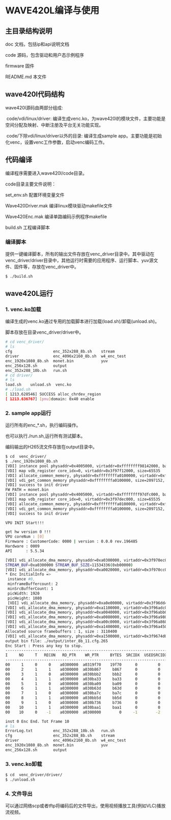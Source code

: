 # WAVE420L编译与使用

## 主目录结构说明

doc				  	文档，包括ip和api说明文档

code					源码，包含驱动和用户态示例程序

firmware			固件

README.md 	 本文件

## wave420l代码结构

wave420l源码由两部分组成: 

​	code/vdi/linux/driver: 编译生成venc.ko，为wave420l的模块文件，主要功能是空间分配及映射、中断注册及平台无关功能实现。

​	code/下除vdi/linux/driver以外的目录: 编译生成sample app。主要功能是初始化venc，设置venc工作参数，启动venc编码工作。

## 代码编译

编译程序需要进入wave420l/code目录。

code目录主要文件说明：

set_env.sh						 配置环境变量文件

Wave420Driver.mak		编译linux模块驱动makefile文件

Wave420Enc.mak		编译单路编码示例程序makefile

build.sh							工程编译脚本

### 编译脚本

提供一键编译脚本，所有的输出文件存放在venc_driver目录中。其中驱动在venc_driver/driver目录中，其他运行时需要的应用程序、运行脚本、yuv源文件、固件等，存放在venc_driver中。

```bash
$ ./build.sh
```

## wave420L运行

### 1. venc.ko加载

编译生成的venc.ko通过专用的加载脚本进行加载(load.sh)/卸载(unload.sh)。

脚本存放在目录venc_driver/driver中。

```bash
# cd venc_driver/
# ls
cfg                  enc_352x288_8b.sh    stream
driver               enc_4096x2160_8b.sh  w4_enc_test
enc_1920x1080_8b.sh  monet.bin            yuv
enc_256x128.sh       output
enc_352x288_10b.sh   run.sh
# cd driver/
# ls
load.sh    unload.sh  venc.ko
# ./load.sh 
[ 1213.628546] SUCCESS alloc_chrdev_region
[ 1213.636767] [pmu]domain: 0x40 enable
```

### 2. sample app运行

运行所有的enc_*.sh，执行编码操作。

也可以执行./run.sh,运行所有测试脚本。

编码输出的H265流文件存放在output目录中。

```bash
$ cd  venc_driver/
$ ./enc_1920x1080_8b.sh 
[VDI] instance pool physaddr=0x4005000, virtaddr=0xffffffff98142000, base=0x4005000, size=4096
[VDI] map vdb_register core_idx=0, virtaddr=0x3f97f12000, size=65535
[VDI] allocate_common_memory, physaddr=0xffffffffa0100000, virtaddr=0xffffffff97d12000
[VDI] vdi_get_common_memory physaddr=0xffffffffa0100000, size=2097152, virtaddr=0xffffffff97d12000
[VDI] success to init driver 
FW PATH = monet.bin
[VDI] instance pool physaddr=0x4005000, virtaddr=0xffffffff97dfc000, base=0x4005000, size=4096
[VDI] map vdb_register core_idx=0, virtaddr=0x3f97dec000, size=65535
[VDI] allocate_common_memory, physaddr=0xffffffffa0100000, virtaddr=0xffffffff97bec000
[VDI] vdi_get_common_memory physaddr=0xffffffffa0100000, size=2097152, virtaddr=0xffffffff97bec000
[VDI] success to init driver 

VPU INIT Start!!!

get hw version 0 !!!
VPU coreNum : [0]
Firmware : CustomerCode: 0000 | version : 0.0.0 rev.196485
Hardware : 0009
API      : 5.5.34

[VDI] vdi_allocate_dma_memory, physaddr=0xa0300000, virtaddr=0x3f970ec000~0x3f97bec000, size=11534336
STREAM_BUF=0xa0300000 STREAM_BUF_SIZE=11534336(0xb00000)
[VDI] vdi_allocate_dma_memory, physaddr=0xa0020000, virtaddr=0x3f970cc000~0x3f970ec000, size=131072
* Enc InitialInfo =>
 instance #0, 
 minframeBuffercount: 2
 minSrcBufferCount: 1
 picWidth: 1920
 picHeight: 1080
 [VDI] vdi_allocate_dma_memory, physaddr=0xa0e00000, virtaddr=0x3f96dd4000~0x3f970cb600, size=3110400
[VDI] vdi_allocate_dma_memory, physaddr=0xa1100000, virtaddr=0x3f96adc000~0x3f96dd3600, size=3110400
[VDI] vdi_allocate_dma_memory, physaddr=0xa0040000, virtaddr=0x3f96abb000~0x3f96adc000, size=135168
[VDI] vdi_allocate_dma_memory, physaddr=0xa0080000, virtaddr=0x3f96a98000~0x3f96abb000, size=143360
[VDI] vdi_allocate_dma_memory, physaddr=0xa00c0000, virtaddr=0x3f96a86000~0x3f96a98000, size=73728
[VDI] vdi_allocate_dma_memory, physaddr=0xa1400000, virtaddr=0x3f96a45000~0x3f96a86000, size=266240
Allocated source framebuffers : 1, size : 3110400
[VDI] vdi_allocate_dma_memory, physaddr=0xa1500000, virtaddr=0x3f9674d000~0x3f96a44600, size=3110400
output bin file: ./output/inter_8b_11.cfg.265
Enc Start : Press any key to stop.
------------------------------------------------------------------------------
I     NO     T   RECON   RD_PTR    WR_PTR     BYTES  SRCIDX  USEDSRCIDX Cycle 
------------------------------------------------------------------------------
00     1     0     0    a0300000  a0319f70    19f70      0         0     5111808
00     2     1     1    a0300000  a030b867     b867      0         0     5013504
00     3     1     0    a0300000  a030bbb2     bbb2      0         0     5046272
00     4     1     1    a0300000  a030ba33     ba33      0         0     5046272
00     5     1     0    a0300000  a030ba09     ba09      0         0     5046272
00     6     1     1    a0300000  a030b63d     b63d      0         0     5046272
00     7     1     0    a0300000  a030ba7c     ba7c      0         0     5046272
00     8     1     1    a0300000  a030bb5d     bb5d      0         0     5046272
00     9     1     0    a0300000  a030b736     b736      0         0     5046272
00    10     1     1    a0300000  a030baa1     baa1      0         0     5046272
00    10     0    -1    a0300000  a0300000        0     -1        -2           0

inst 0 Enc End. Tot Frame 10
# ls
ErrorLog.txt         enc_352x288_10b.sh   run.sh
cfg                  enc_352x288_8b.sh    stream
driver               enc_4096x2160_8b.sh  w4_enc_test
enc_1920x1080_8b.sh  monet.bin            yuv
enc_256x128.sh       output
```

### 3. venc.ko卸载

```bash
$ cd  venc_driver/driver/
$ ./unload.sh
```

### 4. 文件导出

可以通过网络scp或者tftp将编码后的文件导出，使用视频播放工具(例如VLC)播放流视频。